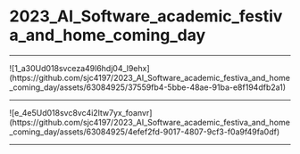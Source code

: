 # 2023_AI_Software_academic_festiva_and_home_coming_day
<hr>
![1_a30Ud018svceza49l6hdj04_l9ehx](https://github.com/sjc4197/2023_AI_Software_academic_festiva_and_home_coming_day/assets/63084925/37559fb4-5bbe-48ae-91ba-e8f194dfb2a1)
<hr>
![e_4e5Ud018svc8vc4i2ltw7yx_foanvr](https://github.com/sjc4197/2023_AI_Software_academic_festiva_and_home_coming_day/assets/63084925/4efef2fd-9017-4807-9cf3-f0a9f49fa0df)
<hr>
